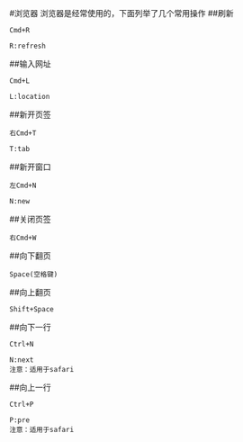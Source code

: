 #浏览器
浏览器是经常使用的，下面列举了几个常用操作
##刷新
```
Cmd+R
```
    R:refresh
##输入网址
```
Cmd+L
```
    L:location
##新开页签
```
右Cmd+T
```
    T:tab
##新开窗口
```
左Cmd+N
```
    N:new
##关闭页签
```
右Cmd+W
```
##向下翻页
```
Space(空格键)
```
##向上翻页
```
Shift+Space
```
##向下一行
```
Ctrl+N
```
    N:next
    注意：适用于safari
##向上一行
```
Ctrl+P
```
    P:pre
    注意：适用于safari